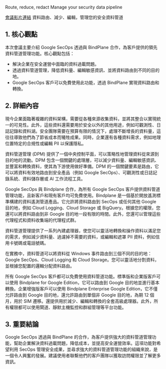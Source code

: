 Route, reduce, redact Manage your security data pipeline

[會議影片連結](https://www.youtube.com/watch?v=OLvDEL_3s_Q)
資料路由、減少、編輯，管理您的安全資料管道

## 1. 核心觀點

本次會議主要介紹 Google SecOps 透過與 BindPlane 合作，為客戶提供的領先資料管道管理功能。核心觀點包括：

*   解決企業在安全運營中面臨的資料過載問題。
*   透過資料管道管理，降低資料量、編輯敏感資訊、並將資料路由到不同的目的地。
*   Google SecOps 客戶可以免費使用此功能，透過 BindPlane 實現資料路由和轉換。

## 2. 詳細內容

現今企業面臨著複雜的資料架構，需要從各種來源收集資料，並將其整合以實現統一的可見性。此外，這些資料還需要用於安全以外的其他用途，例如可觀測性、日誌記錄和資料湖。安全團隊需要在預算有限的情況下，處理不斷增長的資料量，這往往導致他們為了節省成本而犧牲成果。同時，企業還有各種資料需求，例如地理位置特定的合規性或編輯 PII 以保護隱私。

資料管道管理 (DPM) 提供了一個中央控制平面，可以策略性地管理資料從來源到目的地的流動。DPM 包含一個關鍵的處理層，可以減少資料量、編輯敏感資訊、並豐富和轉換資料，使其為下游使用做好準備。DPM 的一個關鍵要素是路由，它可以將資料有效地路由到安全產品（例如 Google SecOps）、可觀測性或日誌記錄系統、資料儲存層或 AI 工作流程工具。

Google SecOps 與 Bindplane 合作，為所有 Google SecOps 客戶提供資料管道管理功能，且新客戶和現有客戶均可免費使用。Bindplane 是一個基於開放遙測標準構建的資料遙測管道產品。它允許將資料路由到 SecOps 或任何其他 Google 目的地，例如 Cloud Logging、Cloud Storage 或 BigQuery。根據您的權限，您還可以將資料路由到非 Google 目的地一段有限的時間。此外，您還可以管理這些代理程式和資料收集端的代理程式群。

資料管道管理提供了一系列內建處理器，使您可以靈活地轉換和操作資料以滿足您的需求，例如減少資料量、過濾掉不需要的資料，或編輯和遮罩 PII 資料，例如信用卡號碼或電話號碼。

在實務中，資料管道可以將資料從 Windows 事件路由到三個不同的目的地：Google SecOps、Cloud Logging 和 Cloud Storage。您可以靈活地分割資料，並根據您配置的邏輯分配資料路由。

所有 Google SecOps 客戶都可以免費使用資料管道功能。標準版和企業版客戶可以使用 Bindplane for Google Edition，它可以路由到 Google 目的地並進行基本轉換。企業增強版客戶可以使用 Bindplane Enterprise Google Edition，它不僅允許路由到 Google 目的地，還允許路由到單個非 Google 目的地，為期 12 個月，用於 SIM 遷移。還提供用於減少、編輯和轉換的全套高級處理器。此外，所有權限都可以使用閘道、靜默主機監控和群組管理等平台功能。

## 3. 重要結論

Google SecOps 透過與 BindPlane 的合作，為客戶提供強大的資料管道管理功能，幫助企業解決資料過載問題，降低成本，並提高安全運營效率。這項功能對希望利用 SecOps 管理安全成果，並尋求強大的資料管道管理功能的組織來說，是一個令人興奮的發展。建議使用者聯繫他們的客戶團隊以獲取訪問權限並了解更多資訊。
